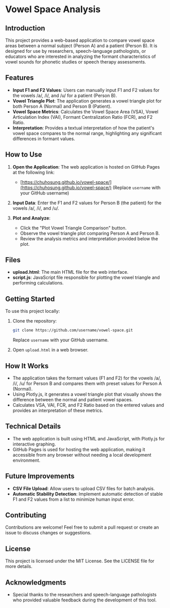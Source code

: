 # Vowel Space Analysis

## Introduction
This project provides a web-based application to compare vowel space areas between a normal subject (Person A) and a patient (Person B). It is designed for use by researchers, speech-language pathologists, or educators who are interested in analyzing the formant characteristics of vowel sounds for phonetic studies or speech therapy assessments.

## Features
- **Input F1 and F2 Values**: Users can manually input F1 and F2 values for the vowels /a/, /i/, and /u/ for a patient (Person B).
- **Vowel Triangle Plot**: The application generates a vowel triangle plot for both Person A (Normal) and Person B (Patient).
- **Vowel Space Metrics**: Calculates the Vowel Space Area (VSA), Vowel Articulation Index (VAI), Formant Centralization Ratio (FCR), and F2 Ratio.
- **Interpretation**: Provides a textual interpretation of how the patient's vowel space compares to the normal range, highlighting any significant differences in formant values.

## How to Use
1. **Open the Application**: The web application is hosted on GitHub Pages at the following link:
   - [https://chuhosung.github.io/vowel-space/](https://chuhosung.github.io/vowel-space/) (Replace `username` with your GitHub username)

2. **Input Data**: Enter the F1 and F2 values for Person B (the patient) for the vowels /a/, /i/, and /u/.

3. **Plot and Analyze**:
   - Click the "Plot Vowel Triangle Comparison" button.
   - Observe the vowel triangle plot comparing Person A and Person B.
   - Review the analysis metrics and interpretation provided below the plot.

## Files
- **upload.html**: The main HTML file for the web interface.
- **script.js**: JavaScript file responsible for plotting the vowel triangle and performing calculations.

## Getting Started
To use this project locally:
1. Clone the repository:
   ```bash
   git clone https://github.com/username/vowel-space.git
   ```
   Replace `username` with your GitHub username.

2. Open `upload.html` in a web browser.

## How It Works
- The application takes the formant values (F1 and F2) for the vowels /a/, /i/, /u/ for Person B and compares them with preset values for Person A (Normal).
- Using Plotly.js, it generates a vowel triangle plot that visually shows the difference between the normal and patient vowel spaces.
- Calculates VSA, VAI, FCR, and F2 Ratio based on the entered values and provides an interpretation of these metrics.

## Technical Details
- The web application is built using HTML and JavaScript, with Plotly.js for interactive graphing.
- GitHub Pages is used for hosting the web application, making it accessible from any browser without needing a local development environment.

## Future Improvements
- **CSV File Upload**: Allow users to upload CSV files for batch analysis.
- **Automatic Stability Detection**: Implement automatic detection of stable F1 and F2 values from a list to minimize human input error.

## Contributing
Contributions are welcome! Feel free to submit a pull request or create an issue to discuss changes or suggestions.

## License
This project is licensed under the MIT License. See the LICENSE file for more details.

## Acknowledgments
- Special thanks to the researchers and speech-language pathologists who provided valuable feedback during the development of this tool.

